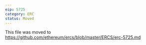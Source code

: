 ```yaml
---
eip: 5725
category: ERC
status: Moved
---
```


This file was moved to https://github.com/ethereum/ercs/blob/master/ERCS/erc-5725.md
